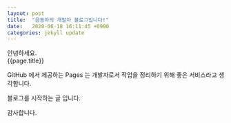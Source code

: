 ```yaml
---
layout: post
title:  "음동하의 개발자 블로그입니다!"
date:   2020-06-18 16:11:45 +0900
categories: jekyll update
---
```


안녕하세요.  
{{page.title}}

GitHub 에서 제공하는 Pages 는 개발자로서 작업을 정리하기 위해 좋은 서비스라고 생각합니다.

블로그를 시작하는 글 입니다.

감사합니다.